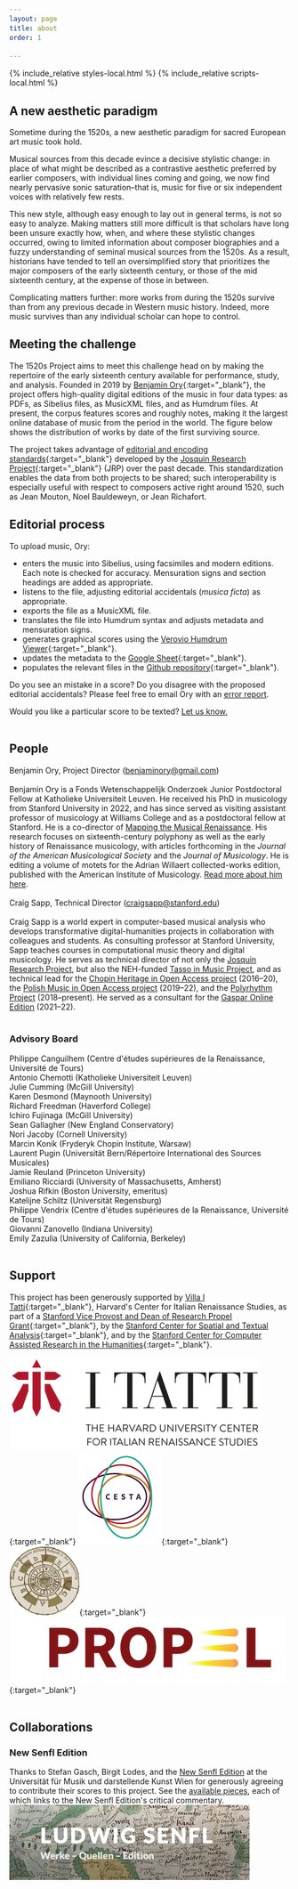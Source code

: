 ```yaml
---
layout: page
title: about
order: 1

---
```


<script async src="https://www.googletagmanager.com/gtag/js?id=G-38882FHV3H"></script>
<script>
  window.dataLayer = window.dataLayer || [];
  function gtag(){dataLayer.push(arguments);}
  gtag('js', new Date());

  gtag('config', 'G-38882FHV3H');
</script>

<script src="https://cdn.jsdelivr.net/npm/vega@5.25.0"></script>
<script src="https://cdn.jsdelivr.net/npm/vega-lite@5.15.1"></script>
<script src="https://cdn.jsdelivr.net/npm/vega-embed@6.22.2"></script>

{% include_relative styles-local.html %}
{% include_relative scripts-local.html %}

## A new aesthetic paradigm

Sometime during the 1520s, a new aesthetic paradigm for sacred European art music took hold. 

Musical sources from this decade evince a decisive stylistic change: in place of what might be described as a contrastive aesthetic preferred by earlier composers, with individual lines coming and going, we now find nearly pervasive sonic saturation–that is, music for five or six independent voices with relatively few rests. 

This new style, although easy enough to lay out in general terms, is not so easy to analyze. Making matters still more difficult is that scholars have long been unsure exactly how, when, and where these stylistic changes occurred, owing to limited information about composer biographies and a fuzzy understanding of seminal musical sources from the 1520s. As a result, historians have tended to tell an oversimplified story that prioritizes the major composers of the early sixteenth century, or those of the mid sixteenth century, at the expense of those in between. 

Complicating matters further: more works from during the 1520s survive than from any previous decade in Western music history. Indeed, more music survives than any individual scholar can hope to control.

## Meeting the challenge

The 1520s Project aims to meet this challenge head on by making the repertoire of the early sixteenth century available for performance, study, and analysis. Founded in 2019 by [Benjamin Ory](https://benjaminory.com){:target="_blank"}, the project offers high-quality digital editions of the music in four data types: as PDFs, as Sibelius files, as MusicXML files, and as Humdrum files. At present, the corpus features <span id="work-count"></span> scores and roughly <span id="note-count"></span> notes, making it the largest online database of music from the period in the world. The figure below shows the distribution of works by date of the first surviving source.

<div id="years-plot"></div>

The project takes advantage of [editorial and encoding standards](https://wiki.ccarh.org/wiki/Josquin_Project_encoding_standards){:target="_blank"} developed by the [Josquin Research Project](https://josquin.stanford.edu){:target="_blank"} (JRP) over the past decade. This standardization enables the data from both projects to be shared; such interoperability is especially useful with respect to composers active right around 1520, such as Jean Mouton, Noel Bauldeweyn, or Jean Richafort.

## Editorial process

To upload music, Ory:
+ enters the music into Sibelius, using facsimiles and modern editions. Each note is checked for accuracy. Mensuration signs and section headings are added as appropriate.
+ listens to the file, adjusting editorial accidentals (_musica ficta_) as appropriate.
+ exports the file as a MusicXML file.
+ translates the file into Humdrum syntax and adjusts metadata and mensuration signs.
+ generates graphical scores using the [Verovio Humdrum Viewer](https://verovio.humdrum.org){:target="_blank"}.
+ updates the metadata to the [Google Sheet](https://docs.google.com/spreadsheets/d/1rVevNfKXd0g4NWOZdm2dG9sbQgOh5nOr_5G_2nizAgY/edit?usp=sharing){:target="_blank"}.
+ populates the relevant files in the [Github repository](https://github.com/benory/1520s-project){:target="_blank"}.

Do you see an mistake in a score? Do you disagree with the proposed editorial accidentals? Please feel free to email Ory with an [error report](mailto:The1520sProject@gmail.com).

Would you like a particular score to be texted? [Let us know.](mailto:The1520sProject@gmail.com)<br><br>

## People

<div id="paragraph"> Benjamin Ory, Project Director (<a href="mailto:benjaminory@gmail.com">benjaminory@gmail.com</a>)<br><br>
  
  <div id="paragraph"> Benjamin Ory is a Fonds Wetenschappelijk Onderzoek Junior Postdoctoral Fellow at Katholieke Universiteit Leuven. He received his PhD in musicology from Stanford University in 2022, and has since served as visiting assistant professor of musicology at Williams College and as a postdoctoral fellow at Stanford. He is a co-director of <a href="https://renaissancemapping.org" target="_blank">Mapping the Musical Renaissance</a>. His research focuses on sixteenth-century polyphony as well as the early history of Renaissance musicology, with articles forthcoming in the <i>Journal of the American Musicological Society</i> and the <i>Journal of Musicology</i>. He is editing a volume of motets for the Adrian Willaert collected-works edition, published with the American Institute of Musicology. <a href="https://benjaminory.com" target="_blank">Read more about him here</a>.</div><br>

</div>

<div id="paragraph"> Craig Sapp, Technical Director (<a href="mailto:craigsapp@stanford.edu">craigsapp@stanford.edu</a>)<br><br>

  <div id="paragraph"> Craig Sapp is a world expert in computer-based musical analysis who develops transformative digital-humanities projects in collaboration with colleagues and students. As consulting professor at Stanford University, Sapp teaches courses in computational music theory and digital musicology. He serves as technical director of not only the <a href="https://josquin.stanford.edu" target="_blank">Josquin Research Project</a>, but also the NEH-funded <a href="https://www.tassomusic.org/" target="_blank">Tasso in Music Project</a>, and as technical lead for the <a href="https://chopin.musicsources.pl/en/" target="_blank">Chopin Heritage in Open Access project</a> (2016–20), the <a href="https://polish.musicsources.pl/pl" target="_blank">Polish Music in Open Access project</a> (2019–22), and the <a href="https://polyrhythm.humdrum.org" target="_blank">Polyrhythm Project</a> (2018–present). He served as a consultant for the <a href="https://gaspar-van-weerbeke.eu" target="_blank">Gaspar Online Edition</a> (2021–22).</div>

</div>

<br>

### Advisory Board

<div id="paragraph">Philippe Canguilhem (Centre d'études supérieures de la Renaissance, Université de Tours)<br>
Antonio Chemotti (Katholieke Universiteit Leuven) <br>
Julie Cumming (McGill University) <br>
Karen Desmond (Maynooth University) <br>
Richard Freedman (Haverford College) <br>
Ichiro Fujinaga (McGill University) <br>
Sean Gallagher (New England Conservatory) <br>
Nori Jacoby (Cornell University) <br>
Marcin Konik (Fryderyk Chopin Institute, Warsaw) <br> 
Laurent Pugin (Universität Bern/Répertoire International des Sources Musicales)<br>
Jamie Reuland (Princeton University) <br>
Emiliano Ricciardi (University of Massachusetts, Amherst) <br>
Joshua Rifkin (Boston University, emeritus) <br>
Katelijne Schiltz (Universität Regensburg) <br>
Philippe Vendrix (Centre d'études supérieures de la Renaissance, Université de Tours) <br>
Giovanni Zanovello (Indiana University) <br>
Emily Zazulia (University of California, Berkeley)

</div><br>

## Support

This project has been generously supported by [Villa I Tatti](https://itatti.harvard.edu/){:target="_blank"}, Harvard's Center for Italian Renaissance Studies, as part of a [Stanford Vice Provost and Dean of Research Propel Grant](https://propelgrants.stanford.edu){:target="_blank"}, by the [Stanford Center for Spatial and Textual Analysis](https://cesta.stanford.edu){:target="_blank"}, and by the [Stanford Center for Computer Assisted Research in the Humanities](http://www.ccarh.org){:target="_blank"}.

[![i Tatti logo](ITatti_logo.png)](https://itatti.harvard.edu/){:target="_blank"} [![CESTA logo](CESTA_logo.png)](https://cesta.stanford.edu/){:target="_blank"}[![CCARH logo](CCARH_logo.png)](http://www.ccarh.org/){:target="_blank"}[![Propel Grant logo](Propel_logo.png)](https://propelgrants.stanford.edu){:target="_blank"}<br><br>

## Collaborations

<div id="paragraph"><h3>New Senfl Edition</h3>
  <div id="paragraph"> Thanks to Stefan Gasch, Birgit Lodes, and the <a href="https://senflonline-eng.com/new-senfl-edition/" target="_blank">New Senfl Edition</a> at the Universität für Musik und darstellende Kunst Wien for generously agreeing to contribute their scores to this project. See the <a href="https://1520s-project.org/browse/?q=senfl" target="_blank">available pieces</a>, each of which links to the New Senfl Edition's critical commentary.</div>
  <a href="https://senflonline-eng.com/new-senfl-edition/"><img src="/images/Senfl_banner.png" alt="Senfl Banner"></a>
</div>